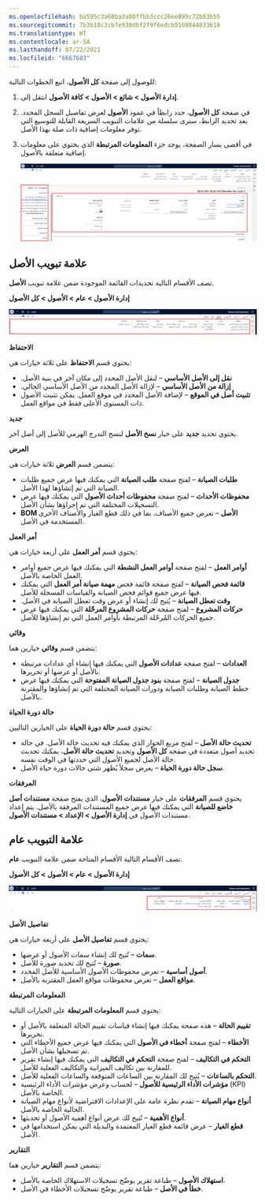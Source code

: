 ```yaml
---
ms.openlocfilehash: ba595c3a68ba3a80ffbb3ccc26ee895c72b83b55
ms.sourcegitcommit: 7b3b18c3cb7e930dbf2f9f6edcb9108044033616
ms.translationtype: HT
ms.contentlocale: ar-SA
ms.lasthandoff: 07/22/2021
ms.locfileid: "6667683"
---
```

للوصول إلى صفحة **كل الأصول**، اتبع الخطوات التالية:

1.  انتقل إلى **‎إدارة الأصول > شائع > الأصول > كافة الأصول**.
2.  في صفحة **كل الأصول**، حدد رابطاً في عمود **الأصول** لعرض تفاصيل السجل المحدد. بعد تحديد الرابط، سترى سلسلة من علامات التبويب السريعة القابلة للتوسيع التي توفر معلومات إضافية ذات صلة بهذا الأصل. 
3.  في أقصى يسار الصفحة، يوجد جزء **المعلومات المرتبطة** الذي يحتوي على معلومات إضافية متعلقة بالأصول. 

    [![لقطة شاشة لصفحة كل الأصول تعرض تفاصيل الأصول وجزء المعلومات المرتبطة.](../media/asset-details-ssm.png)](../media/asset-details-ssm.png#lightbox)
 

## <a name="asset-tab"></a>علامة تبويب الأصل
تصف الأقسام التالية تحديدات القائمة الموجودة ضمن علامة تبويب **الأصل**.

**‎إدارة الأصول > عام > الأصول > كل الأصول**

[![لقطة شاشة لعلامة تبويب "الأصل" تعرض تحديدات القائمة المتاحة.](../media/all-assets-menu-ssm.png)](../media/all-assets-menu-ssm.png#lightbox)

**الاحتفاظ**

يحتوي قسم **الاحتفاظ** على ثلاثة خيارات هي:

- **‬‏‫نقل إلى الأصل الأساسي** – لنقل الأصل المحدد إلى مكان آخر في بنية الأصل.
- **‏‫إزالة من الأصل الأساسي** – لإزالة الأصل المحدد من الأصل الأساسي الحالي.
- **تثبيت أصل في الموقع** – لإضافة الأصل المحدد في موقع العمل. يمكن تثبيت الأصول ذات المستوى الأعلى فقط في مواقع العمل.


**جديد**

يحتوي تحديد **جديد** على خيار **نسخ الأصل** لنسخ التدرج الهرمي للأصل إلى أصل آخر.

**العرض**

يتضمن قسم **العرض** ثلاثة خيارات هي:

- **طلبات الصيانة** – لفتح صفحة **طلب الصيانة** التي يمكنك فيها عرض جميع طلبات الصيانة التي تم إنشاؤها لهذا الأصل.
- **محفوظات الأحداث** – لفتح صفحة **محفوظات أحداث الأصول** التي يمكنك فيها عرض التسجيلات المختلفة التي تم إجراؤها بشأن الأصل.
- **BOM الأصل** – تعرض جميع الأصناف، بما في ذلك قطع الغيار والأصناف الأخرى المستخدمة في الأصل.

**أمر العمل**

يحتوي قسم **أمر العمل** على أربعة خيارات هي:

- **أوامر العمل** – لفتح صفحة **أوامر العمل النشطة** التي يمكنك فيها عرض جميع أوامر العمل الخاصة بالأصل.
- **قائمة فحص الصيانة** – لفتح صفحة قائمة فحص **مهمة صيانة أمر العمل** التي يمكنك فيها عرض جميع قوائم فحص الصيانة والقياسات المسجلة للأصل.
- **‏‫وقت تعطل الصيانة** – يُتيح لك إنشاء أو عرض وقت تعطل الصيانة في الأصل.
- **حركات المشروع** – لفتح صفحة **حركات المشروع المرحّلة** التي يمكنك فيها عرض جميع الحركات المُرحّلة المرتبطة بأوامر العمل التي تم إنشاؤها للأصل.

**وقائي**

يتضمن قسم **وقائي** خيارين هما:

- **العدادات** – لفتح صفحة **عدادات الأصول** التي يمكنك فيها إنشاء أي عدادات مرتبطة بالأصل أو عرضها أو تحريرها.
- **جدول الصيانة** – لفتح صفحة **بنود جدول الصيانة المفتوحة** التي يمكنك فيها عرض خطط الصيانة وطلبات الصيانة ودورات الصيانة المختلفة التي تم إنشاؤها والمقترنة بالأصل.


**حالة دورة الحياة**

يحتوي قسم **حالة دورة الحياة** على الخيارين التاليين:

- **تحديث حالة الأصل** – لفتح مربع الحوار الذي يمكنك فيه تحديث حالة الأصل. في حالة تحديد أصول متعددة في صفحة **كل الأصول** وتحديد **تحديث حالة الأصل**، يمكنك تحديث حالة الأصل لجميع الأصول التي حددتها في الوقت نفسه.
- **سجل حالة دورة الحياة** – يعرض سجلاً يُظهر شتى حالات دورة حياة الأصل‬.

**المرفقات‬**

يحتوي قسم **المرفقات** على خيار **مستندات الأصول**، الذي يفتح صفحة **مستندات أصل خاضع للصيانة** التي يمكنك فيها عرض جميع المستندات المرفقة بالأصل. يتم إعداد مستندات الأصول في **إدارة الأصول > الإعداد > مستندات الأصول**. 

## <a name="general-tab"></a>علامة التبويب عام
تصف الأقسام التالية الأقسام المتاحة ضمن علامة التبويب **عام**.

**‎إدارة الأصول > عام > الأصول > كل الأصول**

[![لقطة شاشة لعلامة التبويب "عام" تعرض تحديدات القائمة المتاحة.](../media/all-assets-general-menu-ssm.png)](../media/all-assets-general-menu-ssm.png#lightbox)
 

**تفاصيل الأصل**

يحتوي قسم **تفاصيل الأصل** على أربعة خيارات هي:

- **سمات** – تُتيح لك إنشاء سمات الأصول أو عرضها.
- **صورة** – تُتيح لك تحديد صورة للأصل.
- **أصول أساسية** – تعرض محفوظات الأصول الأساسية للأصل المحدد.
- **مواقع العمل** – تعرض محفوظات مواقع العمل المقترنة بالأصل.


**المعلومات المرتبطة**

يحتوي قسم **المعلومات المرتبطة** على الخيارات التالية:

- **تقييم الحالة** – هذه صفحة يمكنك فيها إنشاء قياسات تقييم الحالة المتعلقة بالأصل أو تحريرها.
- **الأخطاء** – لفتح صفحة **أخطاء في الأصول** التي يمكنك فيها عرض جميع الأخطاء التي تم تسجيلها بشأن الأصل.
- **التحكم في التكاليف** – لفتح صفحة **التحكم في التكاليف** التي يمكنك فيها إنشاء تقرير للمقارنة بين تكاليف الميزانية والتكاليف الفعلية للأصل.
- **التحكم بالساعات** – يُتيح لك المقارنة بين الساعات المتوقعة والساعات الفعلية للأصل.
- **مؤشرات الأداء الرئيسية‬ للأصول** – لحساب وعرض مؤشرات الأداء الرئيسية (KPI) الخاصة بالأصل.
- **‏‫أنواع مهام الصيانة‬** – تقدم نظرة عامة على الإعدادات الافتراضية لأنواع مهام الصيانة الحالية الخاصة بالأصل.
- **أنواع الأهمية** – تُتيح لك عرض أنواع أهمية الأصول أو تحديثها. 
- **قطع الغيار** – عرض قائمة قطع الغيار المعتمدة والبديلة التي يمكن استخدامها في الأصل.


**التقارير**

يتضمن قسم **التقارير** خيارين هما:

- **استهلاك الأصول** – طباعة تقرير يوضّح تسجيلات الاستهلاك الخاصة بالأصل.
- **خطأ في الأصل** – طباعة تقرير يوضّح تسجيلات الأخطاء في الأصل. 

